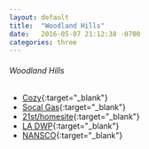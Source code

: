 ```yaml
---
layout: default
title:  "Woodland Hills"
date:   2016-05-07 21:12:38 -0700
categories: three
---
```

###### Woodland Hills
*   [Cozy](https://home.cozy.co/){:target="_blank"}
*   [Socal Gas](https://myaccount.socalgas.com/){:target="_blank"}
*   [21st/homesite](https://21st.homesite.com/onlineservicing){:target="_blank"}
*   [LA DWP](http://ladwp.com/){:target="_blank"}
*   [NANSCO](https://nansco.appfolio.com/connect/){:target="_blank"}
